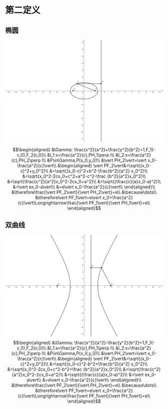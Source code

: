 # 第二定义

## 椭圆

![椭圆](/Math/svg/椭圆第二定义.svg)

$$\begin{aligned}
  &\Gamma: \frac{x^2}{a^2}+\frac{y^2}{b^2}=1,F_1(-c,0),F_2(c,0)\\
  &l_1:x=\frac{a^2}{c},PH_1\perp l\\
  &l_2:x=\frac{a^2}{c},PH_2\perp l\\
  &P\in\Gamma,P(x_0,y_0)\\
  &\vert PH_2\vert=\vert x_0-\frac{a^2}{c}\vert\\
  &\begin{aligned}
    \vert PF_2\vert&=\sqrt{(x_0-c)^2+y_0^2}\\
    &=\sqrt{(x_0-c)^2+b^2-\frac{b^2}{a^2} x_0^2}\\
    &=\sqrt{x_0^2-2cx_0+c^2+a^2-c^2-\frac {b^2}{a^2}x_0^2}\\
    &=\sqrt{\frac{c^2}{a^2}x_0^2-2cx_0+a^2}\\
    &=\sqrt{(\frac{c}{a}x_0-a)^2}\\
    &=\vert ex_0-a\vert\\
    &=e\vert x_0-\frac{a^2}{c}\vert\\
  \end{aligned}\\
  &\therefore\frac{\vert PF_2\vert}{\vert PH_2\vert}=e\\
  &\because\dots\\
  &\therefore\vert PF_1\vert=e\vert x_0+\frac{a^2}{c}\vert\Longrightarrow\frac{\vert PF_1\vert}{\vert PH_1\vert}=e\\
\end{aligned}$$

## 双曲线

![双曲线](/Math/svg/双曲线第二定义.svg)
$$\begin{aligned}
  &\Gamma: \frac{x^2}{a^2}-\frac{y^2}{b^2}=1,F_1(-c,0),F_2(c,0)\\
  &l_1:x=\frac{a^2}{c},PH_1\perp l\\
  &l_2:x=\frac{a^2}{c},PH_2\perp l\\
  &P\in\Gamma,P(x_0,y_0)\\
  &\vert PH_2\vert=\vert x_0-\frac{a^2}{c}\vert\\
  &\begin{aligned}
    \vert PF_2\vert&=\sqrt{(x_0-c)^2+y_0^2}\\
    &=\sqrt{(x_0-c)^2-b^2+\frac{b^2}{a^2} x_0^2}\\
    &=\sqrt{x_0^2-2cx_0+c^2-b^2+\frac {b^2}{a^2}x_0^2}\\
    &=\sqrt{\frac{c^2}{a^2}x_0^2-2cx_0+a^2}\\
    &=\sqrt{(\frac{c}{a}x_0-a)^2}\\
    &=\vert ex_0-a\vert\\
    &=e\vert x_0-\frac{a^2}{c}\vert\\
  \end{aligned}\\
  &\therefore\frac{\vert PF_2\vert}{\vert PH_2\vert}=e\\
  &\because\dots\\
  &\therefore\vert PF_1\vert=e\vert x_0+\frac{a^2}{c}\vert\Longrightarrow\frac{\vert PF_1\vert}{\vert PH_1\vert}=e\\
\end{aligned}$$
